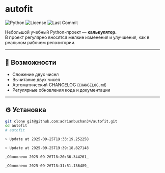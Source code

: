 # autofit
![Python](https://img.shields.io/badge/python-3.10+-blue.svg)
![License](https://img.shields.io/badge/license-MIT-green.svg)
![Last Commit](https://img.shields.io/github/last-commit/juanmacariomendez-collab/ActiveWhoop)

Небольшой учебный Python-проект — **калькулятор**.  
В проект регулярно вносятся мелкие изменения и улучшения, как в реальном рабочем репозитории.

---

## 🚀 Возможности
- Сложение двух чисел  
- Вычитание двух чисел  
- Автоматический CHANGELOG (`CHANGELOG.md`)  
- Регулярные обновления кода и документации  

---

## ⚙️ Установка
```bash
git clone git@github.com:adrianbuchan34/autofit.git
cd autofit
# autofit

> Update at 2025-09-25T19:33:19.252258

> Update at 2025-09-25T19:39:18.827148

_Обновлено 2025-09-26T18:20:36.344261_

_Обновлено 2025-09-26T18:31:51.136489_
